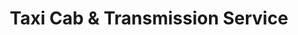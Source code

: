 ---
title: "Taxi Cab & Transmission Service"
url: /philadelphia/taxi-cab-und-transmission-service/
shop: Autowerkstatt
---